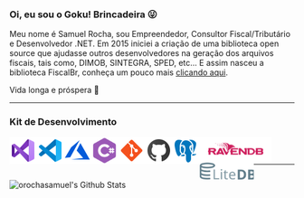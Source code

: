 <!--
![GitHub followers](https://img.shields.io/github/followers/orochasamuel?style=social)
-->
### Oi, eu sou o Goku! Brincadeira 😜

Meu nome é Samuel Rocha, sou Empreendedor, Consultor Fiscal/Tributário e Desenvolvedor .NET. Em 2015 iniciei a criação de uma biblioteca open source que ajudasse outros desenvolvedores na geração dos arquivos fiscais, tais como, DIMOB, SINTEGRA, SPED, etc... E assim nasceu a biblioteca FiscalBr, conheça um pouco mais [clicando aqui](https://github.com/orochasamuel/FiscalBr.NET).

Vida longa e próspera 🖖
  
---

### Kit de Desenvolvimento

<a href="https://visualstudio.microsoft.com/pt-br/vs/">
  <img align="left" alt="Visual Studio" width="48px" src="https://raw.githubusercontent.com/orochasamuel/orochasamuel/master/images/tools/vs-2019.svg" />
<a/>
<a href="https://code.visualstudio.com/">
  <img align="left" alt="Visual Studio Code" width="48px" src="https://raw.githubusercontent.com/orochasamuel/orochasamuel/master/images/tools/vs-code-2019.svg" />
<a/>
<a href="https://azure.microsoft.com/pt-br/">
  <img align="left" alt="Microsoft Azure" width="48px" src="https://raw.githubusercontent.com/orochasamuel/orochasamuel/master/images/tools/microsoft-azure.svg" />
<a/>
<a href="https://docs.microsoft.com/pt-br/dotnet/csharp/">
  <img align="left" alt="C Sharp" width="48px" src="https://raw.githubusercontent.com/orochasamuel/orochasamuel/master/images/tools/c-sharp.svg" />
<a/>
<!--
<img align="left" alt="HTML5" width="48px" src="https://raw.githubusercontent.com/osamueloliveira/osamueloliveira/master/images/tools/html-5.svg" />
<img align="left" alt="CSS3" width="48px" src="https://raw.githubusercontent.com/osamueloliveira/osamueloliveira/master/images/tools/css-3.svg" />
<img align="left" alt="JavaScript" width="48px" src="https://raw.githubusercontent.com/osamueloliveira/osamueloliveira/master/images/tools/javascript.svg" />
<img align="left" alt="NodeJS" width="64px" src="https://raw.githubusercontent.com/osamueloliveira/osamueloliveira/master/images/tools/node-js.svg" />
-->
<a href="https://git-scm.com/">
  <img align="left" alt="Git" width="48px" src="https://raw.githubusercontent.com/orochasamuel/orochasamuel/master/images/tools/git.svg" />
<a/>
<a href="https://github.com/">
  <img align="left" alt="GitHub" width="48px" src="https://raw.githubusercontent.com/orochasamuel/orochasamuel/master/images/tools/github.svg" />
<a/>
<a href="https://www.postgresql.org/">
  <img align="left" alt="PostgreSQL" width="48x" src="https://raw.githubusercontent.com/orochasamuel/orochasamuel/master/images/tools/postgreesql.svg" />
<a/>
<a href="https://ravendb.net/">
  <img align="left" alt="RavenDB" width="128px" src="https://raw.githubusercontent.com/orochasamuel/orochasamuel/master/images/tools/ravendb-logo.png" />
<a/>
<a href="https://www.litedb.org/">
  <img align="left" alt="LiteDB" width="96px" src="https://raw.githubusercontent.com/orochasamuel/orochasamuel/master/images/tools/litedb-logo.svg" />
<a/>

<br />
<br />

---

<img align="left" alt="orochasamuel's Github Stats" src="https://github-readme-stats.vercel.app/api?username=orochasamuel&show_icons=true&hide_border=true" />

<!--
**orochasamuel/orochasamuel** is a ✨ _special_ ✨ repository because its `README.md` (this file) appears on your GitHub profile.

Here are some ideas to get you started:

- 🔭 I’m currently working on ...
- 🌱 I’m currently learning ...
- 👯 I’m looking to collaborate on ...
- 🤔 I’m looking for help with ...
- 💬 Ask me about ...
- 📫 How to reach me: ...
- 😄 Pronouns: ...
- ⚡ Fun fact: ...
-->
